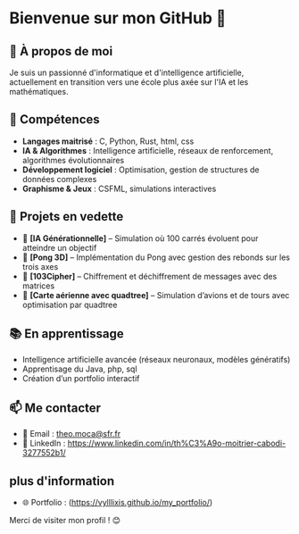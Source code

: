 # Bienvenue sur mon GitHub 👋

## 🚀 À propos de moi

Je suis un passionné d'informatique et d'intelligence artificielle, actuellement en transition vers une école plus axée sur l'IA et les mathématiques.

## 🔧 Compétences

- **Langages maitrisé** : C, Python, Rust, html, css
- **IA & Algorithmes** : Intelligence artificielle, réseaux de renforcement, algorithmes évolutionnaires
- **Développement logiciel** : Optimisation, gestion de structures de données complexes
- **Graphisme & Jeux** : CSFML, simulations interactives

## 📌 Projets en vedette

- 🔹 **[IA Générationnelle]** – Simulation où 100 carrés évoluent pour atteindre un objectif
- 🔹 **[Pong 3D]** – Implémentation du Pong avec gestion des rebonds sur les trois axes
- 🔹 **[103Cipher]** – Chiffrement et déchiffrement de messages avec des matrices
- 🔹 **[Carte aérienne avec quadtree]** – Simulation d’avions et de tours avec optimisation par quadtree

## 📚 En apprentissage

- Intelligence artificielle avancée (réseaux neuronaux, modèles génératifs)
- Apprentisage du Java, php, sql
- Création d’un portfolio interactif

## 📫 Me contacter

- 📧 Email : theo.moca@sfr.fr
- 💼 LinkedIn : https://www.linkedin.com/in/th%C3%A9o-moitrier-cabodi-3277552b1/

## plus d'information
- 🌐 Portfolio : (https://vylllixis.github.io/my_portfolio/)

Merci de visiter mon profil ! 😊


